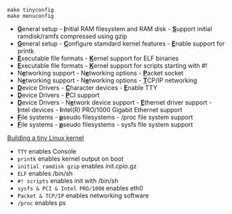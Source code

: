 ```
make tinyconfig
make menuconfig
```
 
* <ins>**G**</ins>eneral setup - <ins>**I**</ins>nitial RAM filesystem and RAM disk - <ins>**S**</ins>upport initial ramdisk/ramfs compressed using gzip
* <ins>**G**</ins>eneral setup - <ins>**C**</ins>onfigure stamdard kernel features - <ins>**E**</ins>nable support for printk  
* <ins>**E**</ins>xecutable file formats -  <ins>**K**</ins>ernel support for ELF binaries
* <ins>**E**</ins>xecutable file formats -  <ins>**K**</ins>ernel support for scripts starting with #!
* N<ins>**e**</ins>tworking support - N<ins>**e**</ins>tworking options - <ins>**P**</ins>acket socket
* N<ins>**e**</ins>tworking support - N<ins>**e**</ins>tworking options - <ins>**T**</ins>CP/IP networking   
* <ins>**D**</ins>evice Drivers - <ins>**C**</ins>haracter devices - <ins>**E**</ins>nable TTY  
* <ins>**D**</ins>evice Drivers - <ins>**P**</ins>CI support
* <ins>**D**</ins>evice Drivers - N<ins>**e**</ins>twork device support - <ins>**E**</ins>thernet driver support - <ins>**I**</ins>ntel devices - **I**ntel(R) PRO/1000 Gigabit Ethernet support  
* <ins>**F**</ins>ile systems - <ins>**p**</ins>seudo filesystems - /proc file system support  
* <ins>**F**</ins>ile systems - <ins>**p**</ins>seudo filesystems - sysfs file system support  

[Building a tiny Linux kernel](https://weeraman.com/building-a-tiny-linux-kernel-8c07579ae79d)

* `TTY` enables Console
* `printk` enables kernel output on boot
*  `initial ramdisk gzip` enables init.cpio.gz
*  `ELF` enables /bin/sh
*  `#! scripts` enables init with /bin/sh
*  `sysfs & PCI & Intel PRO/1000` enables eth0
*  `Packet & TCP/IP` enables networking software
*  `/proc` enables ps 
